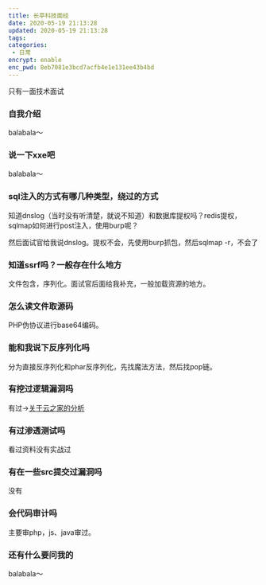 ```yaml
---
title: 长亭科技面经
date: 2020-05-19 21:13:28
updated: 2020-05-19 21:13:28
tags:
categories:
 - 日常
encrypt: enable
enc_pwd: 8eb7081e3bcd7acfb4e1e131ee43b4bd
---
```


只有一面技术面试

### 自我介绍

balabala～

### 说一下xxe吧

balabala～

### sql注入的方式有哪几种类型，绕过的方式

知道dnslog（当时没有听清楚，就说不知道）和数据库提权吗？redis提权，sqlmap如何进行post注入，使用burp呢？

然后面试官给我说dnslog。提权不会，先使用burp抓包，然后sqlmap -r，不会了

### 知道ssrf吗？一般存在什么地方

文件包含，序列化。面试官后面给我补充，一般加载资源的地方。

### 怎么读文件取源码

PHP伪协议进行base64编码。

### 能和我说下反序列化吗

分为直接反序列化和phar反序列化，先找魔法方法，然后找pop链。

### 有挖过逻辑漏洞吗

有过->[关于云之家的分析](https://sunny250.github.io/2020/02/25/关于云之家的分析/)

### 有过渗透测试吗

看过资料没有实战过

### 有在一些src提交过漏洞吗

没有

### 会代码审计吗

主要审php，js、java审过。



### 还有什么要问我的

balabala～